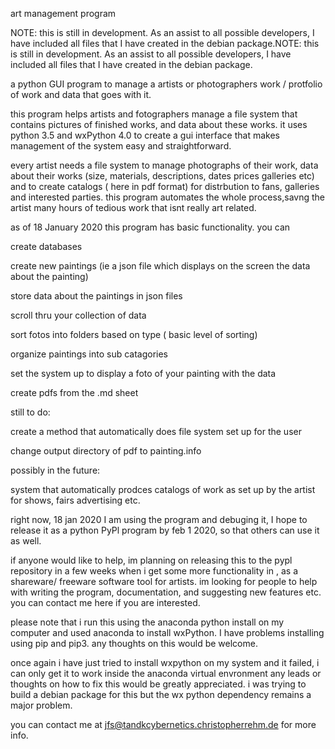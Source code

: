 art management program

NOTE: this is still in development. As an assist to all possible developers, I have included all files that I have created in the debian package.NOTE: this is still in development. As an assist to all possible developers, I have included all files that I have created in the debian package.  

a python GUI program to manage a artists or photographers work / protfolio of work and data that goes with it. 

this program helps artists and fotographers manage a file system that contains pictures of finished works, and data about these works. it uses python 3.5 and wxPython 4.0 to create a gui interface that makes management of the system easy and straightforward.

every artist needs a file system to manage photographs of their work, data about their works (size, materials, descriptions, dates prices galleries etc) and to create catalogs ( here in pdf format) for distrbution to fans, galleries and interested parties.  this program automates the whole process,savng the artist many hours of tedious work that isnt really art related.

as of 18 January 2020 this program has basic functionality. you can

   create databases 
   
   create new paintings (ie a json file which displays on the screen the data about the painting)
   
   store data about the paintings in json files
   
   scroll thru your collection of data
   
   sort fotos into folders based on type ( basic level of sorting)
   
   organize paintings into sub catagories
  
   set the system up to display a foto of your painting with the data
   
   create pdfs from the .md sheet
   
   
still to do:
   
   create a method that automatically does file system set up for the user
    
   change output directory of pdf to painting.info
   
possibly in the future:
   
   system that automatically prodces catalogs of work as set up by the artist for shows, fairs advertising etc.
   
   right now, 18 jan 2020 I am using the program and debuging it, I hope to release it as a python PyPl program by feb 1 2020, so that others can use it as well.
   
   if anyone would like to help, im planning on releasing this to the pypl repository in a few weeks when i get some more functionality in , as a shareware/ freeware software tool for artists. im looking for people to help with writing the program, documentation, and suggesting new features etc. you can contact me here if you are interested.
   
   please note that i run this using the anaconda python install on my computer and used anaconda to install wxPython. I have problems installing using pip and pip3. any thoughts on this would be welcome. 
   
   once again i have just tried to install wxpython on my system and it failed, i can only get it to work inside the anaconda virtual envronment any leads or thoughts on how to fix this would be greatly appreciated. i was trying to build a debian package for this but the wx python dependency remains a major problem. 
   
   
   you can contact me at jfs@tandkcybernetics.christopherrehm.de for more info.
   
   
   
